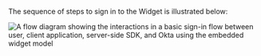 The sequence of steps to sign in to the Widget is illustrated below:

<div class="full">

![A flow diagram showing the interactions in a basic sign-in flow between user, client application, server-side SDK, and Okta using the embedded widget model](/img/oie-embedded-sdk/oie-widget-nodejs-basic-sign-in-flow-diagram.png)

<!--
Source image: https://www.figma.com/file/YH5Zhzp66kGCglrXQUag2E/%F0%9F%93%8A-Updated-Diagrams-for-Dev-Docs?type=design&node-id=4363%3A12564&mode=design&t=1ZTmKvtCxAv4nM4q-1 oie-embedded-sdk/oie-widget-nodejs-basic-sign-in-flow-diagram
-->

</div>
